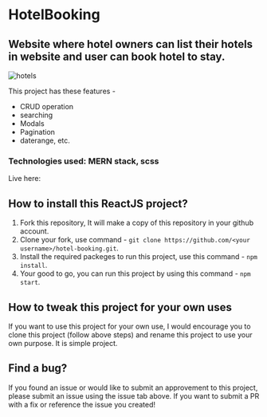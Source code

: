 # HotelBooking

## Website where hotel owners can list their hotels in website and user can book hotel to stay.

![hotels](https://user-images.githubusercontent.com/78258094/199511452-76b298db-b54d-48d6-bf01-be266f3b2ea8.jpeg)

This project has these features - 
* CRUD operation 
* searching
* Modals
* Pagination
* daterange, etc.

### Technologies used: MERN stack, scss
Live here: 

## How to install this ReactJS project?

1. Fork this repository, It will make a copy of this repository in your github account.
2. Clone your fork, use command - `git clone https://github.com/<your username>/hotel-booking.git`.
3. Install the required packeges to run this project, use this command - `npm install`.
4. Your good to go, you can run this project by using this command - `npm start`.


## How to tweak this project for your own uses

If you want to use this project for your own use, I would encourage you to clone this project (follow above steps) and rename this project to use your own purpose. It is simple project.

## Find a bug?

If you found an issue or would like to submit an approvement to this project, please submit an issue using the issue tab above. If you want to submit a PR with a fix or reference the issue you created!




